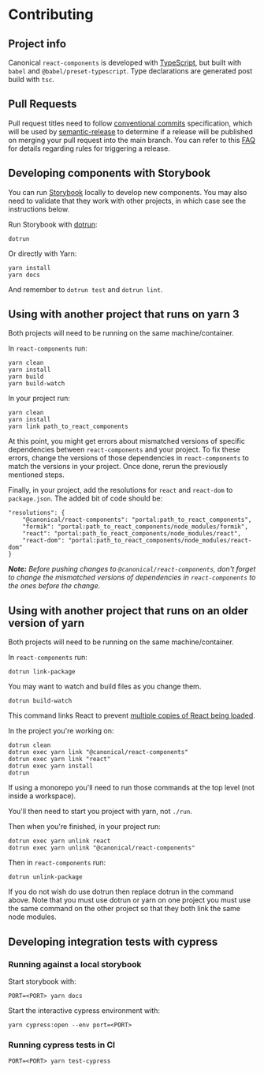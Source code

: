 # Contributing

## Project info

Canonical `react-components` is developed with [TypeScript](https://www.typescriptlang.org/), but built with `babel` and `@babel/preset-typescript`. Type declarations are generated post build with `tsc`.

## Pull Requests

Pull request titles need to follow [conventional commits](https://www.conventionalcommits.org) specification, which will be used by [semantic-release](https://github.com/semantic-release/semantic-release) to determine if a release will be published on merging your pull request into the main branch. You can refer to this [FAQ](https://semantic-release.gitbook.io/semantic-release/support/faq#how-can-i-change-the-type-of-commits-that-trigger-a-release) for details regarding rules for triggering a release.

## Developing components with Storybook

You can run [Storybook](https://storybook.js.org/) locally to develop new components. You may also need to validate that they work with other projects, in which case see the instructions below.

Run Storybook with [dotrun](https://github.com/canonical/dotrun):

```shell
dotrun
```

Or directly with Yarn:

```shell
yarn install
yarn docs
```

And remember to `dotrun test` and `dotrun lint`.

## Using with another project that runs on yarn 3

Both projects will need to be running on the same machine/container.

In `react-components` run:

```shell
yarn clean
yarn install
yarn build
yarn build-watch
```

In your project run:

```shell
yarn clean
yarn install
yarn link path_to_react_components
```

At this point, you might get errors about mismatched versions of specific dependencies between `react-components` and your project. To fix these errors, change the versions of those dependencies in `react-components` to match the versions in your project. Once done, rerun the previously mentioned steps.

Finally, in your project, add the resolutions for `react` and `react-dom` to `package.json`. The added bit of code should be:

```
"resolutions": {
    "@canonical/react-components": "portal:path_to_react_components",
    "formik": "portal:path_to_react_components/node_modules/formik",
    "react": "portal:path_to_react_components/node_modules/react",
    "react-dom": "portal:path_to_react_components/node_modules/react-dom"
}
```

_**Note:** Before pushing changes to `@canonical/react-components`, don't forget to change the mismatched versions of dependencies in `react-components` to the ones before the change._

## Using with another project that runs on an older version of yarn

Both projects will need to be running on the same machine/container.

In `react-components` run:

```shell
dotrun link-package
```

You may want to watch and build files as you change them.

```shell
dotrun build-watch
```

This command links React to prevent [multiple copies of React being loaded](https://reactjs.org/warnings/invalid-hook-call-warning.html#duplicate-react).

In the project you're working on:

```shell
dotrun clean
dotrun exec yarn link "@canonical/react-components"
dotrun exec yarn link "react"
dotrun exec yarn install
dotrun
```

If using a monorepo you'll need to run those commands at the top level (not inside a workspace).

You'll then need to start you project with yarn, not `./run`.

Then when you're finished, in your project run:

```shell
dotrun exec yarn unlink react
dotrun exec yarn unlink "@canonical/react-components"
```

Then in `react-components` run:

```shell
dotrun unlink-package
```

If you do not wish do use dotrun then replace dotrun in the command above. Note that you must use dotrun or yarn on one project you must use the same command on the other project so that they both link the same node modules.

## Developing integration tests with cypress

### Running against a local storybook

Start storybook with:

```shell
PORT=<PORT> yarn docs
```

Start the interactive cypress environment with:

```
yarn cypress:open --env port=<PORT>
```

### Running cypress tests in CI

```shell
PORT=<PORT> yarn test-cypress
```
